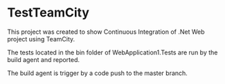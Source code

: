 # TestTeamCity

This project was created to show Continuous Integration of .Net Web project using TeamCity.

The tests located in the bin folder of WebApplication1.Tests are run by the build agent and reported.

The build agent is trigger by a code push to the master branch.
